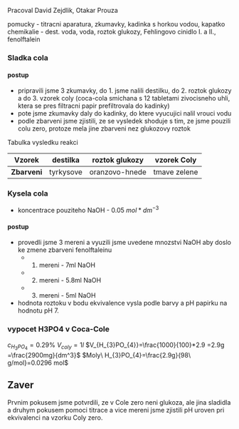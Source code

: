 Pracoval David Zejdlik, Otakar Prouza

pomucky - titracni aparatura, zkumavky, kadinka s horkou vodou, kapatko
chemikalie - dest. voda, voda, roztok glukozy, Fehlingovo cinidlo I. a II., fenolftalein

### Sladka cola
#### postup
- pripravili jsme 3 zkumavky, do 1. jsme nalili destilku, do 2. roztok glukozy a do 3. vzorek coly (coca-cola smichana s 12 tabletami zivocisneho uhli, ktera se pres filtracni papir prefiltrovala do kadinky)
- pote jsme zkumavky daly do kadinky, do ktere vyucujici nalil vrouci vodu
- podle zbarveni jsme zjistili, ze se vysledek shoduje s tim, ze jsme pouzili colu zero, protoze mela jine zbarveni nez glukozovy roztok

Tabulka vysledku reakci


| Vzorek       | destilka  | roztok glukozy | vzorek Coly  |
| ------------ | --------- | -------------- | ------------ |
| **Zbarveni** | tyrkysove | oranzovo-hnede | tmave zelene |
### Kysela cola
- koncentrace pouziteho NaOH - 0.05 $mol*dm^{-3}$ 
#### postup
- provedli jsme 3 mereni a vyuzili jsme uvedene mnozstvi NaOH aby doslo ke zmene zbarveni fenolftaleinu
	- 1. mereni - 7ml NaOH
	- 2. mereni - 5.8ml NaOH
	- 3. mereni - 5ml NaOH
- hodnota roztoku v bodu ekvivalence vysla podle barvy a pH papirku na hodnotu pH 7.

### vypocet H3PO4 v Coca-Cole
$c_{H_{3}PO_{4}} = 0.29\%$
$V_{coly}=1l$
$V_{H_{3}PO_{4}}=\frac{1000}{100}*2.9 =2.9g =\frac{2900mg}{dm^3}$
$Moly\ H_{3}PO_{4}=\frac{2.9g}{98\ g/mol}=0.0296 mol$


## Zaver
Prvnim pokusem jsme potvrdili, ze v Cole zero neni glukoza, ale jina sladidla a druhym pokusem pomoci titrace a vice mereni jsme zjistili pH uroven pri ekvivalenci na vzorku Coly zero.
